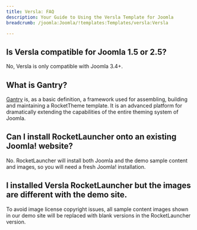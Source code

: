 ```yaml
---
title: Versla: FAQ
description: Your Guide to Using the Versla Template for Joomla
breadcrumb: /joomla:Joomla/!templates:Templates/versla:Versla

---
```


## Is Versla compatible for Joomla 1.5 or 2.5?

No, Versla is only compatible with Joomla 3.4+.

## What is Gantry?

[Gantry][gantry] is, as a basic definition, a framework used for assembling, building and maintaining a RocketTheme template. It is an advanced platform for dramatically extending the capabilities of the entire theming system of Joomla.

## Can I install RocketLauncher onto an existing Joomla! website?

No. RocketLauncher will install both Joomla and the demo sample content and images, so you will need a fresh Joomla! installation.

## I installed Versla RocketLauncher but the images are different with the demo site.

To avoid image license copyright issues, all sample content images shown in our demo site will be replaced with blank versions in the RocketLauncher version.

[gantry]: http://gantry.org/
[forum]: http://www.rockettheme.com/forum/joomla-template-versla
[roksprocket]: http://www.rockettheme.com/joomla/extensions/roksprocket
